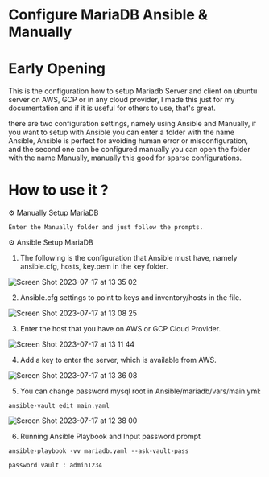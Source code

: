 # Configure MariaDB Ansible & Manually

# Early Opening
This is the configuration how to setup Mariadb Server and client on ubuntu server on AWS, GCP or in any cloud provider, I made this just for my documentation and if it is useful for others to use, that's great.

there are two configuration settings, namely using Ansible and Manually, if you want to setup with Ansible you can enter a folder with the name Ansible, Ansible is perfect for avoiding human error or misconfiguration, and the second one can be configured manually you can open the folder with the name Manually, manually this good for sparse configurations.

# How to use it ?

⚙ Manually Setup MariaDB

```
Enter the Manually folder and just follow the prompts.
```

⚙ Ansible Setup MariaDB

1. The following is the configuration that Ansible must have, namely ansible.cfg, hosts, key.pem in the key folder.

![Screen Shot 2023-07-17 at 13 35 02](https://github.com/fahmifiqih1/MariadbConfig/assets/53596721/419afb3b-7100-4a8a-92c8-31eb424ce22b)

2. Ansible.cfg settings to point to keys and inventory/hosts in the file.

![Screen Shot 2023-07-17 at 13 08 25](https://github.com/fahmifiqih1/MariadbConfig/assets/53596721/014edf16-8c2f-4296-b567-f8b01fde5354)

3. Enter the host that you have on AWS or GCP Cloud Provider.

![Screen Shot 2023-07-17 at 13 11 44](https://github.com/fahmifiqih1/MariadbConfig/assets/53596721/de37f4bb-1440-4cf2-8b48-e597eaef5a57)

4. Add a key to enter the server, which is available from AWS.
    
![Screen Shot 2023-07-17 at 13 36 08](https://github.com/fahmifiqih1/MariadbConfig/assets/53596721/fa88d24c-68c6-44fd-875e-d28aceedd542)

5. You can change password mysql root in Ansible/mariadb/vars/main.yml:

```
ansible-vault edit main.yaml
```

![Screen Shot 2023-07-17 at 12 38 00](https://github.com/fahmifiqih1/MariadbConfig/assets/53596721/2ceec386-06f0-4085-b217-ff43b1e13dd5)

6. Running Ansible Playbook and Input password prompt

```
ansible-playbook -vv mariadb.yaml --ask-vault-pass
```
```
password vault : admin1234
```
